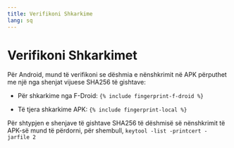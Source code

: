 ```yaml
---
title: Verifikoni Shkarkime
lang: sq
---
```


# Verifikoni Shkarkimet

Për Android, mund të verifikoni se dëshmia e nënshkrimit në APK përputhet me një nga shenjat vijuese SHA256 të gishtave: 

* Për shkarkime nga F-Droid: 
`{% include fingerprint-f-droid %}`

* Të tjera shkarkime APK: 
`{% include fingerprint-local %}`

Për shtypjen e shenjave të gishtave SHA256 të dëshmisë së nënshkrimit të APK-së mund të përdorni, për shembull, 
`keytool -list -printcert -jarfile 2`

